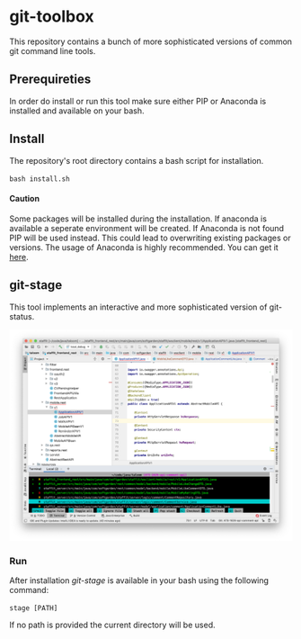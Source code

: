 # git-toolbox

This repository contains a bunch of more sophisticated versions of common git command line tools.

## Prerequireties

In order do install or run this tool make sure either PIP or Anaconda is installed and available on your bash.


## Install

The repository's root directory contains a bash script for installation.

`bash install.sh`

#### Caution

Some packages will be installed during the installation. If anaconda is available a seperate environment will be created. If Anaconda is not found PIP will be used instead. This could lead to overwriting existing packages or versions. The usage of Anaconda is highly recommended. You can get it [here](https://www.anaconda.com/).

## git-stage

This tool implements an interactive and more sophisticated version of git-status.

![screenshot](doc/screenshot_stage.png)

### Run

After installation _git-stage_ is available in your bash using the following command:

`stage [PATH]`

If no path is provided the current directory will be used.
